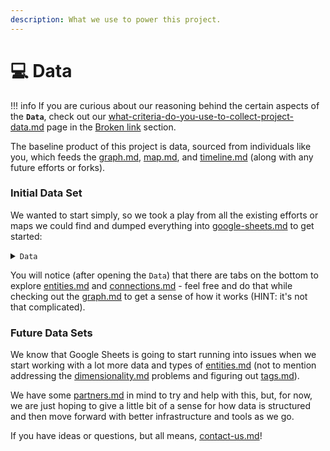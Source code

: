```yaml
---
description: What we use to power this project.
---
```


# 💻 Data

!!! info
	If you are curious about our reasoning behind the certain aspects of the **`Data`**, check out our [what-criteria-do-you-use-to-collect-project-data.md](../../../frequently-asked-questions/what-criteria-do-you-use-to-collect-project-data.md "mention") page in the [Broken link](broken-reference "mention") section.


The baseline product of this project is data, sourced from individuals like you, which feeds the [graph.md](../graph.md "mention"), [map.md](../map.md "mention"), and [timeline.md](../timeline.md "mention") (along with any future efforts or forks).

### Initial Data Set

We wanted to start simply, so we took a play from all the existing efforts or maps we could find and dumped everything into [google-sheets.md](../../../learning/tools/google-sheets.md "mention") to get started:

<details>

<summary><code>Data</code></summary>

****:link: **** [**Data - Project on Innovation in National Security (Google Sheets)**](https://docs.google.com/spreadsheets/d/1dj9LztlbBCB7BPCNpTHd8ko\_Uz1pcLQDjTOfEYJH6Ik/edit#gid=1534616606) ****&#x20;

Click the above link to open [google-sheets.md](../../../learning/tools/google-sheets.md "mention") and view the `Data` - the first page will be a `README` and then you can view other sheets with different [..](../ "mention").

</details>

You will notice (after opening the `Data`) that there are tabs on the bottom to explore [entities.md](entities.md "mention") and [connections.md](connections.md "mention") - feel free and do that while checking out the [graph.md](../graph.md "mention") to get a sense of how it works (HINT: it's not that complicated).

### Future Data Sets

We know that Google Sheets is going to start running into issues when we start working with a lot more data and types of [entities.md](entities.md "mention") (not to mention addressing the [dimensionality.md](../../../learning/concepts/dimensionality.md "mention") problems and figuring out [tags.md](tags.md "mention")).&#x20;

We have some [partners.md](../../support/partners.md "mention") in mind to try and help with this, but, for now, we are just hoping to give a little bit of a sense for how data is structured and then move forward with better infrastructure and tools as we go.

If you have ideas or questions, but all means, [contact-us.md](../../contact-us.md "mention")!&#x20;

